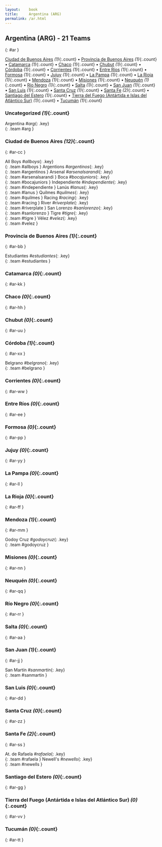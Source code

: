 ```yaml
---
layout:    book
title:     Argentina (ARG)
permalink: /ar.html
---
```


## Argentina (ARG) - 21 Teams
{: #ar }


[Ciudad de Buenos Aires](#ar-cc) _(1)_{:.count} • [Provincia de Buenos Aires](#ar-bb) _(1)_{:.count} • [Catamarca](#ar-kk) _(1)_{:.count} • [Chaco](#ar-hh) _(1)_{:.count} • [Chubut](#ar-uu) _(1)_{:.count} • [Córdoba](#ar-xx) _(1)_{:.count} • [Corrientes](#ar-ww) _(1)_{:.count} • [Entre Ríos](#ar-ee) _(1)_{:.count} • [Formosa](#ar-pp) _(1)_{:.count} • [Jujuy](#ar-yy) _(1)_{:.count} • [La Pampa](#ar-ll) _(1)_{:.count} • [La Rioja](#ar-ff) _(1)_{:.count} • [Mendoza](#ar-mm) _(1)_{:.count} • [Misiones](#ar-nn) _(1)_{:.count} • [Neuquén](#ar-qq) _(1)_{:.count} • [Río Negro](#ar-rr) _(1)_{:.count} • [Salta](#ar-aa) _(1)_{:.count} • [San Juan](#ar-jj) _(1)_{:.count} • [San Luis](#ar-dd) _(1)_{:.count} • [Santa Cruz](#ar-zz) _(1)_{:.count} • [Santa Fe](#ar-ss) _(2)_{:.count} • [Santiago del Estero](#ar-gg) _(1)_{:.count} • [Tierra del Fuego (Antártida e Islas del Atlántico Sur)](#ar-vv) _(1)_{:.count} • [Tucumán](#ar-tt) _(1)_{:.count}


### Uncategorized _(1)_{:.count}

Argentina _#arg_{: .key} <br>
{: .team #arg }



### Ciudad de Buenos Aires _(12)_{:.count}
{: #ar-cc }





<div class='columns3' markdown='1'>

All Boys _#allboys_{: .key} <br>
{: .team #allboys }
Argentions _#argentinos_{: .key} <br>
{: .team #argentinos }
Arsenal _#arsenalsarandi_{: .key} <br>
{: .team #arsenalsarandi }
Boca _#bocajuniors_{: .key} <br>
{: .team #bocajuniors }
Independiente _#independiente_{: .key} <br>
{: .team #independiente }
Lanús _#lanus_{: .key} <br>
{: .team #lanus }
Quilmes _#quilmes_{: .key} <br>
{: .team #quilmes }
Racing _#racing_{: .key} <br>
{: .team #racing }
River _#riverplate_{: .key} <br>
{: .team #riverplate }
San Lorenzo _#sanlorenzo_{: .key} <br>
{: .team #sanlorenzo }
Tigre _#tigre_{: .key} <br>
{: .team #tigre }
Vélez _#velez_{: .key} <br>
{: .team #velez }

</div>



### Provincia de Buenos Aires _(1)_{:.count}
{: #ar-bb }





<div class='columns3' markdown='1'>

Estudiantes _#estudiantes_{: .key} <br>
{: .team #estudiantes }

</div>



### Catamarca _(0)_{:.count}
{: #ar-kk }





<div class='columns3' markdown='1'>


</div>



### Chaco _(0)_{:.count}
{: #ar-hh }





<div class='columns3' markdown='1'>


</div>



### Chubut _(0)_{:.count}
{: #ar-uu }





<div class='columns3' markdown='1'>


</div>



### Córdoba _(1)_{:.count}
{: #ar-xx }





<div class='columns3' markdown='1'>

Belgrano _#belgrano_{: .key} <br>
{: .team #belgrano }

</div>



### Corrientes _(0)_{:.count}
{: #ar-ww }





<div class='columns3' markdown='1'>


</div>



### Entre Ríos _(0)_{:.count}
{: #ar-ee }





<div class='columns3' markdown='1'>


</div>



### Formosa _(0)_{:.count}
{: #ar-pp }





<div class='columns3' markdown='1'>


</div>



### Jujuy _(0)_{:.count}
{: #ar-yy }





<div class='columns3' markdown='1'>


</div>



### La Pampa _(0)_{:.count}
{: #ar-ll }





<div class='columns3' markdown='1'>


</div>



### La Rioja _(0)_{:.count}
{: #ar-ff }





<div class='columns3' markdown='1'>


</div>



### Mendoza _(1)_{:.count}
{: #ar-mm }





<div class='columns3' markdown='1'>

Godoy Cruz _#godoycruz_{: .key} <br>
{: .team #godoycruz }

</div>



### Misiones _(0)_{:.count}
{: #ar-nn }





<div class='columns3' markdown='1'>


</div>



### Neuquén _(0)_{:.count}
{: #ar-qq }





<div class='columns3' markdown='1'>


</div>



### Río Negro _(0)_{:.count}
{: #ar-rr }





<div class='columns3' markdown='1'>


</div>



### Salta _(0)_{:.count}
{: #ar-aa }





<div class='columns3' markdown='1'>


</div>



### San Juan _(1)_{:.count}
{: #ar-jj }





<div class='columns3' markdown='1'>

San Martín _#sanmartin_{: .key} <br>
{: .team #sanmartin }

</div>



### San Luis _(0)_{:.count}
{: #ar-dd }





<div class='columns3' markdown='1'>


</div>



### Santa Cruz _(0)_{:.count}
{: #ar-zz }





<div class='columns3' markdown='1'>


</div>



### Santa Fe _(2)_{:.count}
{: #ar-ss }





<div class='columns3' markdown='1'>

At. de Rafaela _#rafaela_{: .key} <br>
{: .team #rafaela }
Newell's _#newells_{: .key} <br>
{: .team #newells }

</div>



### Santiago del Estero _(0)_{:.count}
{: #ar-gg }





<div class='columns3' markdown='1'>


</div>



### Tierra del Fuego (Antártida e Islas del Atlántico Sur) _(0)_{:.count}
{: #ar-vv }





<div class='columns3' markdown='1'>


</div>



### Tucumán _(0)_{:.count}
{: #ar-tt }





<div class='columns3' markdown='1'>


</div>


 
